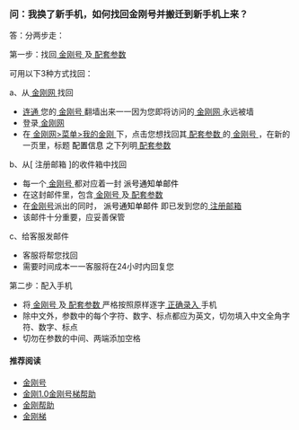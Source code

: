 ### 问：我换了新手机，如何找回金刚号并搬迁到新手机上来？
答：分两步走：

第一步：找回[ 金刚号 ](https://a2zitpro.github.io/web/金刚号)及[ 配套参数](https://a2zitpro.github.io/web/金刚号的配套参数)

可用以下3种方式找回：

a、从[ 金刚网 ](https://www.atozitpro.net/zh/)找回

- [ 连通 ](https://a2zitpro.github.io/web/usageofkkid)您的[ 金刚号 ](https://a2zitpro.github.io/web/kkid)翻墙出来一一因为您即将访问的[ 金刚网 ](https://a2zitpro.github.io/web/kksitecn)永远被墙
- 登录[ 金刚网 ](https://a2zitpro.github.io/web/kksitecn)
- 在[ 金刚网>菜单>我的金刚 ](https://www.atozitpro.net/zh/my-account/)下，点击您想找回其[ 配套参数 ](https://a2zitpro.github.io/web/parametersofkkid)的[ 金刚号 ](https://a2zitpro.github.io/web/kkid)，在新的一页里，标题<font color="black"> 配置信息 </font>之下列明[ 配套参数 ](https://a2zitpro.github.io/web/parametersofkkid)

b、从[ 注册邮箱 ]的收件箱中找回

- 每一个[ 金刚号 ](https://a2zitpro.github.io/web/kkid)都对应着一封<font color="black"> 派号通知单邮件 </font>
- 在这封邮件里，包含[ 金刚号 ](https://a2zitpro.github.io/web/kkid)及[ 配套参数 ](https://a2zitpro.github.io/web/parametersofkkid)
- 在[金刚号](https://a2zitpro.github.io/web/kkid)派出的同时，<font color="black"> 派号通知单邮件 </font>即已发到您的[ 注册邮箱 ]()
- 该邮件十分重要，应妥善保管

c、给客服发邮件

- 客服将帮您找回
- 需要时间成本一一客服将在24小时内回复您


第二步：配入手机
- 将[ 金刚号 ](https://a2zitpro.github.io/web/kkid)及[ 配套参数 ](https://a2zitpro.github.io/web/parametersofkkid)严格按照原样逐字[ 正确录入 ]()手机
- 除中文外，参数中的每个字符、数字、标点都应为英文，切勿填入中文全角字符、数字、标点
- 切勿在参数的中间、两端添加空格

#### 推荐阅读
- [金刚号](https://a2zitpro.github.io/web/list_kkid)
- [金刚1.0金刚号梯帮助](https://a2zitpro.github.io/web/list_helpkkvpn1.0)
- [金刚帮助](https://a2zitpro.github.io/web/list_helpkkvpn)
- [金刚梯](https://a2zitpro.github.io/web/dlb)
